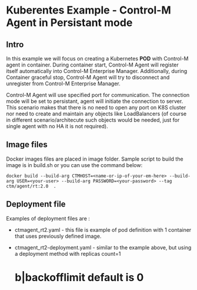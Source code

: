 # Kuberentes Example - Control-M Agent in Persistant mode

## Intro
In this example we will focus on creating a Kubernetes <b>POD</b> with Control-M agent in container. 
During container start, Control-M Agent will register itself automatically into Control-M Enterprise Manager. 
Additionally, during Container graceful stop, Control-M Agent will try to disconnect and unregister from Control-M Enterprise Manager. 

Control-M Agent will use specified port for communication. The connection mode will be set to persistant, agent will initiate the connection to server. This scenario makes that there is no need to open any port on K8S cluster nor need to create and maintain any objects like LoadBalancers (of course in different scenario/architecute such objects would be needed, just for single agent with no HA it is not required).

## Image files
Docker images files are placed in image folder. Sample script to build the image is in build.sh or you can use the command below:

```
docker build --build-arg CTMHOST=<name-or-ip-of-your-em-here> --build-arg USER=<your-user> --build-arg PASSWORD=<your-password> --tag ctm/agent/rt:2.0  .
```

## Deployment file
Examples of deployment files are :
* ctmagent_rt2.yaml - this file is example of pod definition with 1 container that uses previously defined image. 
* ctmagent_rt2-deployment.yaml - similar to the example above, but using a deployment method with replicas count=1



  #   b|backofflimit      default is 0